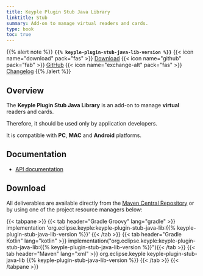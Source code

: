 ```yaml
---
title: Keyple Plugin Stub Java Library
linktitle: Stub
summary: Add-on to manage virtual readers and cards.
type: book
toc: true
---
```


{{% alert note %}}
**`{{% keyple-plugin-stub-java-lib-version %}}`**
<span class="component-metadata">{{< icon name="download" pack="fas" >}} [Download](#download)</span>
<span class="component-metadata">{{< icon name="github" pack="fab" >}} [GitHub](https://github.com/eclipse/keyple-plugin-stub-java-lib/)</span>
<span class="component-metadata">{{< icon name="exchange-alt" pack="fas" >}} [Changelog](https://github.com/eclipse/keyple-plugin-stub-java-lib/blob/main/CHANGELOG.md)</span>
{{% /alert %}}

## Overview

The **Keyple Plugin Stub Java Library** is an add-on to manage **virtual** readers and cards.

Therefore, it should be used only by application developers.

It is compatible with **PC**, **MAC** and **Android** platforms.

## Documentation

* [API documentation](https://eclipse.github.io/keyple-plugin-stub-java-lib)

## Download

All deliverables are available directly from the [Maven Central Repository](https://search.maven.org/search?q=a:keyple-plugin-stub-java-lib) or by using one of the project resource managers below:

{{< tabpane >}}
{{< tab header="Gradle Groovy" lang="gradle" >}}
implementation 'org.eclipse.keyple:keyple-plugin-stub-java-lib:{{% keyple-plugin-stub-java-lib-version %}}'
{{< /tab >}}
{{< tab header="Gradle Kotlin" lang="kotlin" >}}
implementation("org.eclipse.keyple:keyple-plugin-stub-java-lib:{{% keyple-plugin-stub-java-lib-version %}}"){{< /tab >}}
{{< tab header="Maven" lang="xml" >}}
<dependency>
  <groupId>org.eclipse.keyple</groupId>
  <artifactId>keyple-plugin-stub-java-lib</artifactId>
  <version>{{% keyple-plugin-stub-java-lib-version %}}</version>
</dependency>
{{< /tab >}}
{{< /tabpane >}}